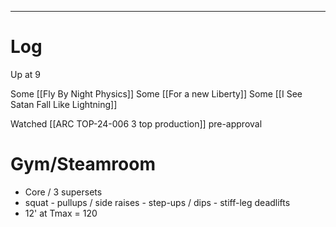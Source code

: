 
---

# Log

Up at 9 

Some [[Fly By Night Physics]]
Some [[For a new Liberty]]
Some [[I See Satan Fall Like Lightning]]

 Watched  [[ARC TOP-24-006 3 top production]] pre-approval 

# Gym/Steamroom
- Core / 3 supersets
- squat - pullups / side raises - step-ups / dips - stiff-leg deadlifts
- 12' at Tmax = 120


